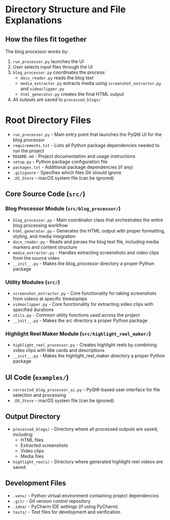 # Directory Structure and File Explanations

## How the files fit together
The blog processor works by:
1. `run_processor.py` launches the UI
2. User selects input files through the UI
3. `blog_processor.py` coordinates the process:
   - `docx_reader.py` reads the blog text
   - `media_extractor.py` extracts media using `screenshot_extractor.py` and `videoclipper.py`
   - `html_generator.py` creates the final HTML output
4. All outputs are saved to `processed_blogs/` 

# Root Directory Files
- `run_processor.py` - Main entry point that launches the PyQt6 UI for the blog processor
- `requirements.txt` - Lists all Python package dependencies needed to run the project
- `README.md` - Project documentation and usage instructions
- `setup.py` - Python package configuration file
- `packages.txt` - Additional package dependencies (if any)
- `.gitignore` - Specifies which files Git should ignore
- `.DS_Store` - macOS system file (can be ignored)

## Core Source Code (`src/`)
### Blog Processor Module (`src/blog_processor/`)
- `blog_processor.py` - Main coordinator class that orchestrates the entire blog processing workflow
- `html_generator.py` - Generates the HTML output with proper formatting, styling, and media integration
- `docx_reader.py` - Reads and parses the blog text file, including media markers and content structure
- `media_extractor.py` - Handles extracting screenshots and video clips from the source video
- `__init__.py` - Makes the blog_processor directory a proper Python package

### Utility Modules (`src/`)
- `screenshot_extractor.py` - Core functionality for taking screenshots from videos at specific timestamps
- `videoclipper.py` - Core functionality for extracting video clips with specified durations
- `utils.py` - Common utility functions used across the project
- `__init__.py` - Makes the src directory a proper Python package

### Highlight Reel Maker Module (`src/highlight_reel_maker/`)
- `highlight_reel_processor.py` - Creates highlight reels by combining video clips with title cards and descriptions
- `__init__.py` - Makes the highlight_reel_maker directory a proper Python package

## UI Code (`examples/`)
- `corrected_blog_processor_ui.py` - PyQt6-based user interface for file selection and processing
- `.DS_Store` - macOS system file (can be ignored)

## Output Directory
- `processed_blogs/` - Directory where all processed outputs are saved, including:
  - HTML files
  - Extracted screenshots
  - Video clips
  - Media files
- `highlight_reels/` - Directory where generated highlight reel videos are saved

## Development Files
- `.venv/` - Python virtual environment containing project dependencies
- `.git/` - Git version control repository
- `.idea/` - PyCharm IDE settings (if using PyCharm)
- `tests/` - Test files for development and verification
